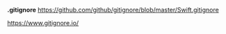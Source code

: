 **.gitignore**
https://github.com/github/gitignore/blob/master/Swift.gitignore

https://www.gitignore.io/
